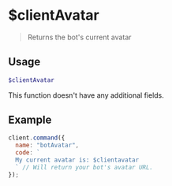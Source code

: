 
# $clientAvatar

> Returns the bot's current avatar

## Usage

```php
$clientAvatar
```

This function doesn't have any additional fields.

## Example

```js
client.command({
  name: "botAvatar",
  code: `
  My current avatar is: $clientavatar
  ` // Will return your bot's avatar URL.
});
```
